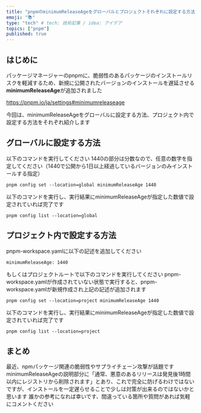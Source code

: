 ```yaml
---
title: "pnpmのminimumReleaseAgeをグローバルとプロジェクトそれぞれに設定する方法"
emoji: "📚"
type: "tech" # tech: 技術記事 / idea: アイデア
topics: ["pnpm"]
published: true
---
```


## はじめに
パッケージマネージャーのpnpmに、脆弱性のあるパッケージのインストールリスクを軽減するため、新規に公開されたバージョンのインストールを遅延させる**minimumReleaseAge**が追加されました

https://pnpm.io/ja/settings#minimumreleaseage

今回は、minimumReleaseAgeをグローバルに設定する方法、プロジェクト内で設定する方法をそれぞれ紹介します

## グローバルに設定する方法
以下のコマンドを実行してください
1440の部分は分数なので、任意の数字を指定してください（1440で公開から1日以上経過しているバージョンのみインストールする指定）

```
pnpm config set --location=global minimumReleaseAge 1440
```

以下のコマンドを実行し、実行結果にminimumReleaseAgeが指定した数値で設定されていれば完了です

```
pnpm config list --location=global
```

## プロジェクト内で設定する方法
pnpm-workspace.yamlに以下の記述を追加してください

```
minimumReleaseAge: 1440
```

もしくはプロジェクトルートで以下のコマンドを実行してください
pnpm-workspace.yamlが作成されていない状態で実行すると、pnpm-workspace.yamlが新規作成され上記の記述が追加されます

```
pnpm config set --location=project minimumReleaseAge 1440
```

以下のコマンドを実行し、実行結果にminimumReleaseAgeが指定した数値で設定されていれば完了です

```
pnpm config list --location=project
```

## まとめ
最近、npmパッケージ関連の脆弱性やサプライチェーン攻撃が話題です
minimumReleaseAgeの説明部分に「通常、悪意のあるリリースは発見後1時間以内にレジストリから削除されます」とあり、これで完全に防げるわけではないですが、インストールを一定遅らせることで少しは対策が出来るのではないかと思います
誰かの参考になれば幸いです、間違っている箇所や質問があれば気軽にコメントください
